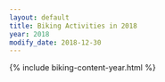 ```yaml
---
layout: default
title: Biking Activities in 2018
year: 2018 
modify_date: 2018-12-30  
---
```

{% include biking-content-year.html %}